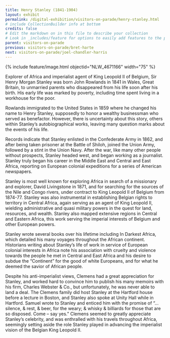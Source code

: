 ```yaml
---
title: Henry Stanley (1841-1904)
layout: exhibit
permalink: /digital-exhibition/visitors-on-parade/henry-stanley.html
# include CollectionBuilder info at bottom
credits: false
# Edit the markdown on in this file to describe your collection
# Look in _includes/feature for options to easily add features to the page
parent: visitors-on-parade
previous: visitors-on-parade/bret-harte
next: visitors-on-parade/joel-chandler-harris
---
```


{% include feature/image.html objectid="NLW_4671166" width="75" %}

Explorer of Africa and imperialist agent of King Leopold II of Belgium, Sir Henry Morgan Stanley was born John Rowlands in 1841 in Wales, Great Britain, to unmarried parents who disappeared from his life soon after his birth. His early life was marked by poverty, including time spent living in a workhouse for the poor. 

Rowlands immigrated to the United States in 1859 where he changed his name to Henry Stanley, supposedly to honor a wealthy businessman who served as benefactor. However, there is uncertainty about this story, others within Stanley’s autobiographical works, leaving many question marks about the events of his life. 

Records indicate that Stanley enlisted in the Confederate Army in 1862, and after being taken prisoner at the Battle of Shiloh, joined the Union Army, followed by a stint in the Union Navy. After the war, like many other people without prospects, Stanley headed west, and began working as a journalist. Stanley truly began his career in the Middle East and Central and East Africa, reporting on European colonial expeditions for a series of American newspapers. 

Stanley is most well known for exploring Africa in search of a missionary and explorer, David Livingstone in 1871, and for searching for the sources of the Nile and Congo rivers, under contract to King Leopold II of Belgium from 1874-77. Stanley was also instrumental in establishing Belgian rights to territory in Central Africa, again serving as an agent of King Leopold II, wielding administrative and quasi military powers in the quest for land, resources, and wealth. Stanley also mapped extensive regions in Central and Eastern Africa, this work serving the imperial interests of Belgium and other European powers.

Stanley wrote several books over his lifetime including In Darkest Africa, which detailed his many voyages throughout the African continent. Historians writing about Stanley’s life of work in service of European colonial interests in Africa note his association with cruelty and violence towards the people he met in Central and East Africa and his desire to subdue the “Continent” for the good of white Europeans, and for what he deemed the savior of African people. 

Despite his anti-imperialist views, Clemens had a great appreciation for Stanley, and worked hard  to convince him to publish his many memoirs with his firm, Charles Webster & Co., but unfortunately, he was never able to land a deal. The Clemens family did host Stanley at the Hartford house before a lecture in Boston, and Stanley also spoke at Unity Hall while in Hartford.  Samuel wrote to Stanley and enticed him with the promise of “…silence, & rest, & beer, for the weary; & whisky & billiards for those that are so disposed. Come – say yes.” Clemens seemed to greatly appreciate Stanley’s celebrity, and was enthralled with his travels throughout Africa, seemingly setting aside the role Stanley played in advancing the imperialist vision of the Belgian King Leopold II.
